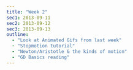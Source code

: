 ```yaml
---
title: "Week 2"
sec1: 2013-09-11
sec2: 2013-09-12
sec3: 2013-09-13
outline:
  - "Look at Animated Gifs from last week"
  - "Stopmotion tutorial"
  - "Newton/Aristotle & the kinds of motion"
  - "GD Basics reading"
---
```

